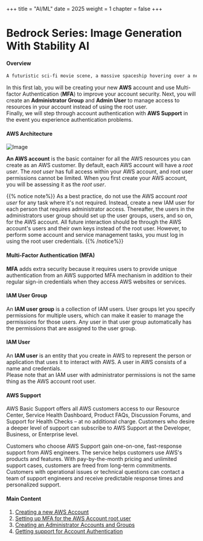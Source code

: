 +++
title = "AI/ML"
date = 2025
weight = 1
chapter = false
+++

# Bedrock Series: Image Generation With Stability AI

#### Overview

```bash
A futuristic sci-fi movie scene, a massive spaceship hovering over a neon-lit cyberpunk city, rain falling, glowing lights reflecting on wet streets, people in high-tech outfits walking below, cinematic composition, ultra-detailed, 8k, vibrant colors, Blade Runner style
```

In this first lab, you will be creating your new **AWS** account and use Multi-factor Authentication (**MFA**) to improve your account security. Next, you will create an **Administrator Group** and **Admin User** to manage access to resources in your account instead of using the root user. \
Finally, we will step through account authentication with **AWS Support** in the event you experience authentication problems.

#### AWS Architecture

![Image](/images/capture_ws2/ArchitectureImage.png?width=90pc)

**An AWS account** is the basic container for all the AWS resources you can create as an AWS customer. By default, each AWS account will have a _root user_. The _root user_ has full access within your AWS account, and root user permissions cannot be limited. When you first create your AWS account, you will be assessing it as the _root user_.

{{% notice note%}}
As a best practice, do not use the AWS account _root user_ for any task where it's not required. Instead, create a new IAM user for each person that requires administrator access. Thereafter, the users in the administrators user group should set up the user groups, users, and so on, for the AWS account. All future interaction should be through the AWS account's users and their own keys instead of the root user. However, to perform some account and service management tasks, you must log in using the root user credentials.
{{% /notice%}}

#### Multi-Factor Authentication (MFA)

**MFA** adds extra security because it requires users to provide unique authentication from an AWS supported MFA mechanism in addition to their regular sign-in credentials when they access AWS websites or services.

#### IAM User Group

An **IAM user group** is a collection of IAM users. User groups let you specify permissions for multiple users, which can make it easier to manage the permissions for those users. Any user in that user group automatically has the permissions that are assigned to the user group.

#### IAM User

An **IAM user** is an entity that you create in AWS to represent the person or application that uses it to interact with AWS. A user in AWS consists of a name and credentials. \
Please note that an IAM user with administrator permissions is not the same thing as the AWS account root user.

#### AWS Support

AWS Basic Support offers all AWS customers access to our Resource Center, Service Health Dashboard, Product FAQs, Discussion Forums, and Support for Health Checks – at no additional charge. Customers who desire a deeper level of support can subscribe to AWS Support at the Developer, Business, or Enterprise level.

Customers who choose AWS Support gain one-on-one, fast-response support from AWS engineers. The service helps customers use AWS's products and features. With pay-by-the-month pricing and unlimited support cases, customers are freed from long-term commitments. Customers with operational issues or technical questions can contact a team of support engineers and receive predictable response times and personalized support.

#### Main Content

1. [Creating a new AWS Account](1-create-new-aws-account/)
2. [Setting up MFA for the AWS Account root user](<2-MFA-Setup-For-AWS-User-(root)>)
3. [Creating an Administrator Accounts and Groups](3-create-admin-user-and-group/)
4. [Getting support for Account Authentication](4-verify-new-account/)
 <!-- need to remove parenthesis for path in Hugo 0.88.1 for Windows-->
